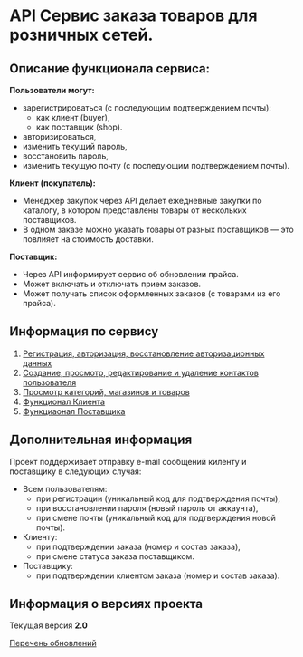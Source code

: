 # API Сервис заказа товаров для розничных сетей.

## Описание функционала сервиса:

**Пользователи могут:**
- зарегистрироваться (с последующим подтверждением почты):
  - как клиент (buyer),
  - как поставщик (shop).
- авторизироваться,
- изменить текущий пароль,
- восстановить пароль,
- изменить текущую почту (с последующим подтверждением почты).
  
**Клиент (покупатель):**

- Менеджер закупок через API делает ежедневные закупки по каталогу, в котором
  представлены товары от нескольких поставщиков.
- В одном заказе можно указать товары от разных поставщиков — это
  повлияет на стоимость доставки.

    
**Поставщик:**

- Через API информирует сервис об обновлении прайса.
- Может включать и отключать прием заказов.
- Может получать список оформленных заказов (с товарами из его прайса).

## Информация по сервису
 
1. [Регистрация, авторизация, восстановление авторизационных данных](./users.md)
1. [Создание, просмотр, редактирование и удаление контактов пользователя](./contact.md)
2. [Просмотр категорий, магазинов и товаров](./view.md)
1. [Функционал Клиента](./client.md)
1. [Функциаонал Поставщика](./partner.md)

## Дополнительная информация

Проект поддерживает отправку e-mail сообщений киленту и поставщику в следующих случая:
- Всем пользователям:
  - при регистрации (уникальный код для подтверждения почты),
  - при восстановлении пароля (новый пароль от аккаунта),
  - при смене почты (уникальный код для подтверждения новой почты).
- Клиенту:
  - при подтверждении заказа (номер и состав заказа),
  - при смене статуса заказа поставщиком.
- Поставщику:
  - при подтверждении клиентом заказа (номер и состав заказа).
## Информация о версиях проекта
Текущая версия **2.0** 

[Перечень обновлений](./update.md)
